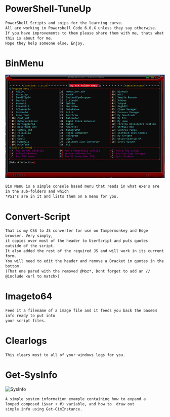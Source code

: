# PowerShell-TuneUp
```
PowerShell Scripts and snips for the learning curve.
All are working in Powershell Code 6.0.X unless they say otherwise.
If you have improvements to them please share them with me, thats what this is about for me.
Hope they help someone else. Enjoy.
```
# BinMenu
<img src="/img/ShowBinMenu.png" alt="BinMenu"/>

```
Bin Menu is a simple console based menu that reads in what exe's are in the sub-folders and which
*PS1's are in it and lists them on a menu for you.
```
# Convert-Script
```
That is my CSS to JS converter for use on Tampermonkey and Edge browser. Very simply,
it copies over most of the header to UserScript and puts quotes outside of the script.
It also added the rest of the required JS and will work in its current form.
You will need to edit the header and remove a Bracket in quotes in the bottom.
(That one pared with the removed @Moz*, Dont forget to add an // @include <url to match>)
```
# Imageto64
```
Feed it a filename of a image file and it feeds you back the base64 info ready to put into
your script files.
```
# Clearlogs
```
This clears most to all of your windows logs for you.
```
# Get-SysInfo
<img src="/img/ShowSysInfo.png" alt="SysInfo"/>

```
A simple system information example containing how to expand a
looped composed ($var + #) variable, and how to  draw out
simple info using Get-CimInstance.
